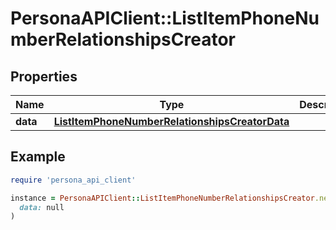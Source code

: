 # PersonaAPIClient::ListItemPhoneNumberRelationshipsCreator

## Properties

| Name | Type | Description | Notes |
| ---- | ---- | ----------- | ----- |
| **data** | [**ListItemPhoneNumberRelationshipsCreatorData**](ListItemPhoneNumberRelationshipsCreatorData.md) |  | [optional] |

## Example

```ruby
require 'persona_api_client'

instance = PersonaAPIClient::ListItemPhoneNumberRelationshipsCreator.new(
  data: null
)
```

